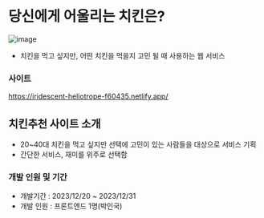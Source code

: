 

# 당신에게 어울리는 치킨은?
 ![image](https://github.com/MakeRobin97/chicken/assets/127472621/dcdc2be9-f496-4391-a342-aaf59dfa15dc)
- 치킨을 먹고 싶지만, 어떤 치킨을 먹을지 고민 될 때 사용하는 웹 서비스<br/>


### 사이트
https://iridescent-heliotrope-f60435.netlify.app/

## 치킨추천 사이트 소개

- 20~40대 치킨을 먹고 싶지만 선택에 고민이 있는 사람들을 대상으로 서비스 기획
- 간단한 서비스, 재미를 위주로 선택함
  
### 개발 인원 및 기간

- 개발기간 : 2023/12/20 ~ 2023/12/31
- 개발 인원 : 프론트엔드 1명(박인국)


